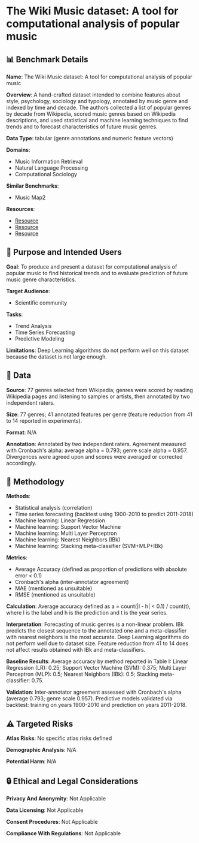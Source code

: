 # The Wiki Music dataset: A tool for computational analysis of popular music

## 📊 Benchmark Details

**Name**: The Wiki Music dataset: A tool for computational analysis of popular music

**Overview**: A hand-crafted dataset intended to combine features about style, psychology, sociology and typology, annotated by music genre and indexed by time and decade. The authors collected a list of popular genres by decade from Wikipedia, scored music genres based on Wikipedia descriptions, and used statistical and machine learning techniques to find trends and to forecast characteristics of future music genres.

**Data Type**: tabular (genre annotations and numeric feature vectors)

**Domains**:
- Music Information Retrieval
- Natural Language Processing
- Computational Sociology

**Similar Benchmarks**:
- Music Map2

**Resources**:
- [Resource](http://personality.altervista.org/fabio.htm)
- [Resource](https://musicmap.info/)
- [Resource](https://arxiv.org/abs/1908.10275)

## 🎯 Purpose and Intended Users

**Goal**: To produce and present a dataset for computational analysis of popular music to find historical trends and to evaluate prediction of future music genre characteristics.

**Target Audience**:
- Scientific community

**Tasks**:
- Trend Analysis
- Time Series Forecasting
- Predictive Modeling

**Limitations**: Deep Learning algorithms do not perform well on this dataset because the dataset is not large enough.

## 💾 Data

**Source**: 77 genres selected from Wikipedia; genres were scored by reading Wikipedia pages and listening to samples or artists, then annotated by two independent raters.

**Size**: 77 genres; 41 annotated features per genre (feature reduction from 41 to 14 reported in experiments).

**Format**: N/A

**Annotation**: Annotated by two independent raters. Agreement measured with Cronbach's alpha: average alpha = 0.793; genre scale alpha = 0.957. Divergences were agreed upon and scores were averaged or corrected accordingly.

## 🔬 Methodology

**Methods**:
- Statistical analysis (correlation)
- Time series forecasting (backtest using 1900-2010 to predict 2011-2018)
- Machine learning: Linear Regression
- Machine learning: Support Vector Machine
- Machine learning: Multi Layer Perceptron
- Machine learning: Nearest Neighbors (IBk)
- Machine learning: Stacking meta-classifier (SVM+MLP+IBk)

**Metrics**:
- Average Accuracy (defined as proportion of predictions with absolute error < 0.1)
- Cronbach's alpha (inter-annotator agreement)
- MAE (mentioned as unsuitable)
- RMSE (mentioned as unsuitable)

**Calculation**: Average accuracy defined as a = count(|l - h| < 0.1) / count(t), where l is the label and h is the prediction and t is the year series.

**Interpretation**: Forecasting of music genres is a non-linear problem. IBk predicts the closest sequence to the annotated one and a meta-classifier with nearest neighbors is the most accurate. Deep Learning algorithms do not perform well due to dataset size. Feature reduction from 41 to 14 does not affect results obtained with IBk and meta-classifiers.

**Baseline Results**: Average accuracy by method reported in Table I: Linear Regression (LR): 0.25; Support Vector Machine (SVM): 0.375; Multi Layer Perceptron (MLP): 0.5; Nearest Neighbors (IBk): 0.5; Stacking meta-classifier: 0.75.

**Validation**: Inter-annotator agreement assessed with Cronbach's alpha (average 0.793; genre scale 0.957). Predictive models validated via backtest: training on years 1900-2010 and prediction on years 2011-2018.

## ⚠️ Targeted Risks

**Atlas Risks**:
No specific atlas risks defined

**Demographic Analysis**: N/A

**Potential Harm**: N/A

## 🔒 Ethical and Legal Considerations

**Privacy And Anonymity**: Not Applicable

**Data Licensing**: Not Applicable

**Consent Procedures**: Not Applicable

**Compliance With Regulations**: Not Applicable
